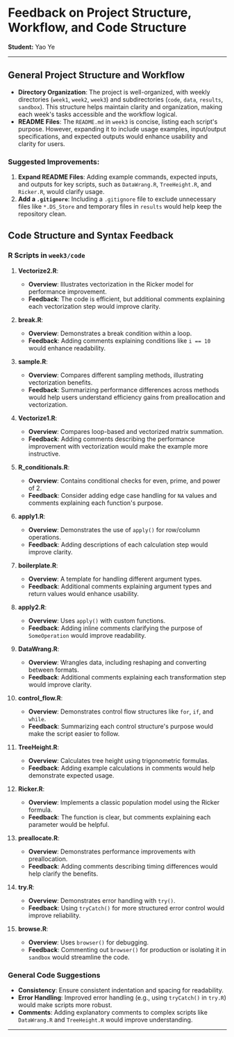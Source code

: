 
# Feedback on Project Structure, Workflow, and Code Structure

**Student:** Yao Ye

---

## General Project Structure and Workflow

- **Directory Organization**: The project is well-organized, with weekly directories (`week1`, `week2`, `week3`) and subdirectories (`code`, `data`, `results`, `sandbox`). This structure helps maintain clarity and organization, making each week's tasks accessible and the workflow logical.
- **README Files**: The `README.md` in `week3` is concise, listing each script's purpose. However, expanding it to include usage examples, input/output specifications, and expected outputs would enhance usability and clarity for users.

### Suggested Improvements:
1. **Expand README Files**: Adding example commands, expected inputs, and outputs for key scripts, such as `DataWrang.R`, `TreeHeight.R`, and `Ricker.R`, would clarify usage.
2. **Add a `.gitignore`**: Including a `.gitignore` file to exclude unnecessary files like `*.DS_Store` and temporary files in `results` would help keep the repository clean.

## Code Structure and Syntax Feedback

### R Scripts in `week3/code`

1. **Vectorize2.R**:
   - **Overview**: Illustrates vectorization in the Ricker model for performance improvement.
   - **Feedback**: The code is efficient, but additional comments explaining each vectorization step would improve clarity. 

2. **break.R**:
   - **Overview**: Demonstrates a break condition within a loop.
   - **Feedback**: Adding comments explaining conditions like `i == 10` would enhance readability.

3. **sample.R**:
   - **Overview**: Compares different sampling methods, illustrating vectorization benefits.
   - **Feedback**: Summarizing performance differences across methods would help users understand efficiency gains from preallocation and vectorization.

4. **Vectorize1.R**:
   - **Overview**: Compares loop-based and vectorized matrix summation.
   - **Feedback**: Adding comments describing the performance improvement with vectorization would make the example more instructive.

5. **R_conditionals.R**:
   - **Overview**: Contains conditional checks for even, prime, and power of 2.
   - **Feedback**: Consider adding edge case handling for `NA` values and comments explaining each function's purpose.

6. **apply1.R**:
   - **Overview**: Demonstrates the use of `apply()` for row/column operations.
   - **Feedback**: Adding descriptions of each calculation step would improve clarity.

7. **boilerplate.R**:
   - **Overview**: A template for handling different argument types.
   - **Feedback**: Additional comments explaining argument types and return values would enhance usability.

8. **apply2.R**:
   - **Overview**: Uses `apply()` with custom functions.
   - **Feedback**: Adding inline comments clarifying the purpose of `SomeOperation` would improve readability.

9. **DataWrang.R**:
    - **Overview**: Wrangles data, including reshaping and converting between formats.
    - **Feedback**: Additional comments explaining each transformation step would improve clarity.

10. **control_flow.R**:
    - **Overview**: Demonstrates control flow structures like `for`, `if`, and `while`.
    - **Feedback**: Summarizing each control structure's purpose would make the script easier to follow.

11. **TreeHeight.R**:
    - **Overview**: Calculates tree height using trigonometric formulas.
    - **Feedback**: Adding example calculations in comments would help demonstrate expected usage.

12. **Ricker.R**:
    - **Overview**: Implements a classic population model using the Ricker formula.
    - **Feedback**: The function is clear, but comments explaining each parameter would be helpful.

13. **preallocate.R**:
    - **Overview**: Demonstrates performance improvements with preallocation.
    - **Feedback**: Adding comments describing timing differences would help clarify the benefits.

14. **try.R**:
    - **Overview**: Demonstrates error handling with `try()`.
    - **Feedback**: Using `tryCatch()` for more structured error control would improve reliability.

15. **browse.R**:
    - **Overview**: Uses `browser()` for debugging.
    - **Feedback**: Commenting out `browser()` for production or isolating it in `sandbox` would streamline the code.

### General Code Suggestions

- **Consistency**: Ensure consistent indentation and spacing for readability.
- **Error Handling**: Improved error handling (e.g., using `tryCatch()` in `try.R`) would make scripts more robust.
- **Comments**: Adding explanatory comments to complex scripts like `DataWrang.R` and `TreeHeight.R` would improve understanding.

---
